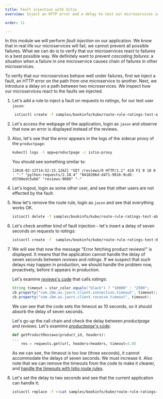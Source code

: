 ```yaml
---
title: Fault injection with Istio
overview: Inject an HTTP error and a delay to test our microservices in production.

order: 11

---
```


In this module we will perform _fault injection_ on our application. We know that in real life our microservices will fail, we cannot prevent all possible failures. What we can do is to verify that our microservices react to failures in a best possible way. We definitely want to prevent _cascading failures_: a situation when a failure in one microservice causes chain of failures in other microservices.

To verify that our microservices behave well under failures, first we inject a fault, an HTTP error on the path from one microservice to another. Next, we introduce a delay on a path between two microservices. We inspect how our microservices react to the faults we injected.

1. Let's add a rule to inject a fault on requests to _ratings_, for our test user `jason`:
   ```bash
    istioctl create -f samples/bookinfo/kube/route-rule-ratings-test-abort.yaml
   ```

1. Let's access the webpage of the application, login as `jason` and observe that now an error is displayed instead of the reviews.

1. Also, let's see that the error appears in the logs of the sidecar proxy of the `productpage`:
   ```bash
   kubectl logs -l app=productpage -c istio-proxy
   ```
   You should see something similar to:
   ```
   [2018-02-12T14:52:15.126Z] "GET /reviews/0 HTTP/1.1" 418 FI 0 18 0 - "-" "python-requests/2.18.4" "8410206d-d471-9816-9cd5-d3780edc5ab6" "reviews:9080" "-"
   ```
1. Let's logout, login as some other user, and see that other users are not effected by the fault.

1. Now let's remove the route rule, login as `jason` and see that everything works OK.
   ```bash
   istioctl delete -f samples/bookinfo/kube/route-rule-ratings-test-abort.yaml
   ```

1. Let's check another kind of fault injection - let's insert a delay of seven seconds on requests to _ratings_:
   ```bash
   istioctl create -f  samples/bookinfo/kube/route-rule-ratings-test-delay.yaml
   ```

1. We will see that now the message "Error fetching product reviews!" is displayed. It means that the application cannot handle the delay of seven seconds between _reviews_ and _ratings_. If we suspect that such delays may happen in production, we should handle the problem now, proactively, before it appears in production.

   Let's examine [_reviews_'s code](https://github.com/istio/istio/blob/master/samples/bookinfo/src/reviews/reviews-application/src/main/java/application/rest/LibertyRestEndpoint.java) that calls _ratings_:

   ```java
   String timeout = star_color.equals("black") ? "10000" : "2500";
   cb.property("com.ibm.ws.jaxrs.client.connection.timeout", timeout);
   cb.property("com.ibm.ws.jaxrs.client.receive.timeout", timeout);
   ```

   We can see that the code sets the timeout as 10 seconds, so it should absorb the delay of seven seconds.

   Let's go up the call chain and check the delay between _productpage_ and _reviews_. Let's examime [_productpage_'s code](https://github.com/istio/istio/blob/master/samples/bookinfo/src/productpage/productpage.py):

   ```python
   def getProductReviews(product_id, headers):
   ...
       res = requests.get(url, headers=headers, timeout=3.0)
   ```

   As we can see, the timeout is too low (three seconds), it cannot accommodate the delays of seven seconds. We must increase it. Also note that we can remove the timeouts from the code to make it cleaner, and [handle the timeouts with Istio route rules]({{home}}/docs/tasks/traffic-management/request-timeouts.html).

1. Let's set the delay to two seconds and see that the current application can handle it:
   ```bash
   istioctl replace -f <(cat samples/bookinfo/kube/route-rule-ratings-test-delay.yaml | sed 's/7s/2s/g')
   ```

